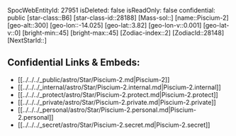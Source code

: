 ﻿---
location: [3.82,-14.025,300]
type: Star
tags:
- astro/Star

---
SpocWebEntityId: 27951
isDeleted: false
isReadOnly: false
confidential: public
[star-class::B6]
[star-class-id::28188]
[Mass-sol::]
[name::Piscium-2]
[geo-alt::300]
[geo-lon::-14.025]
[geo-lat::3.82]
[geo-lon-v::0.001]
[geo-lat-v::0]
[bright-min::45]
[bright-max::45]
[Zodiac-index::2]
[ZodiacId::28148]
[NextStarId::]



## Confidential Links & Embeds: 
- [[../../../_public/astro/Star/Piscium-2.md|Piscium-2]] 
- [[../../../_internal/astro/Star/Piscium-2.internal.md|Piscium-2.internal]] 
- [[../../../_protect/astro/Star/Piscium-2.protect.md|Piscium-2.protect]] 
- [[../../../_private/astro/Star/Piscium-2.private.md|Piscium-2.private]] 
- [[../../../_personal/astro/Star/Piscium-2.personal.md|Piscium-2.personal]] 
- [[../../../_secret/astro/Star/Piscium-2.secret.md|Piscium-2.secret]] 
